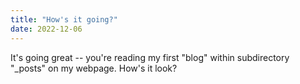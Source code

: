 ```yaml
---
title: "How's it going?"
date: 2022-12-06
---
```

It's going great -- you're reading my first "blog" within subdirectory "_posts" on my webpage.
How's it look? 

